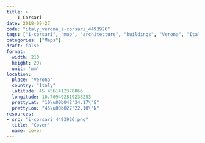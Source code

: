 ```yaml
---
title: > 
    I Corsari
date: 2018-09-27
code: "italy_verona_i-corsari_4493926"
tags: ["i-corsari", "map", "architecture", "buildings", "Verona", "Italy"]
categories: ["Maps"]
draft: false
format:
  width: 210
  height: 297
  unit: 'mm'
location:
  place: "Verona"
  country: "Italy"
  latitude: 45.4561412378866
  longitude: 10.709492819238253
  prettyLat: "10\u00b042'34.17\"E"
  prettyLon: "45\u00b027'22.10\"N"
resources:
- src: "i-corsari_4493926.png"
  title: "Cover"
  name: cover
---
```

